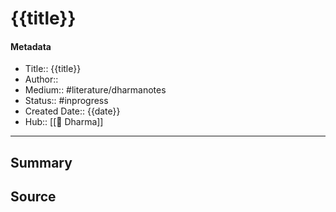 # {{title}}
#### Metadata
- Title:: {{title}}
- Author::
- Medium:: #literature/dharmanotes
- Status:: #inprogress
- Created Date:: {{date}}
- Hub:: [[🎯 Dharma]]
---

## Summary


## Source
